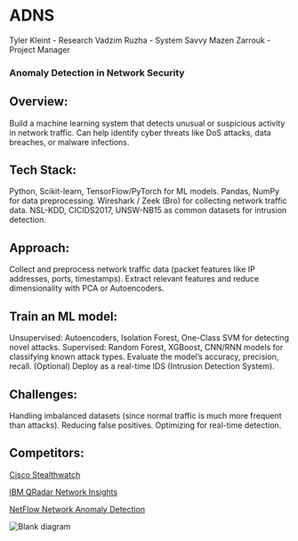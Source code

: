 # ADNS
Tyler Kleint - Research 
Vadzim Ruzha - System Savvy
Mazen Zarrouk - Project Manager


### Anomaly Detection in Network Security

## Overview:
Build a machine learning system that detects unusual or suspicious activity in network traffic.
Can help identify cyber threats like DoS attacks, data breaches, or malware infections.

## Tech Stack:
Python, Scikit-learn, TensorFlow/PyTorch for ML models.
Pandas, NumPy for data preprocessing.
Wireshark / Zeek (Bro) for collecting network traffic data.
NSL-KDD, CICIDS2017, UNSW-NB15 as common datasets for intrusion detection.

## Approach:
Collect and preprocess network traffic data (packet features like IP addresses, ports, timestamps).
Extract relevant features and reduce dimensionality with PCA or Autoencoders.

## Train an ML model:
Unsupervised: Autoencoders, Isolation Forest, One-Class SVM for detecting novel attacks.
Supervised: Random Forest, XGBoost, CNN/RNN models for classifying known attack types.
Evaluate the model’s accuracy, precision, recall.
(Optional) Deploy as a real-time IDS (Intrusion Detection System).

## Challenges:
Handling imbalanced datasets (since normal traffic is much more frequent than attacks).
Reducing false positives.
Optimizing for real-time detection.

## Competitors:
[Cisco Stealthwatch](https://www.cisco.com/c/en/us/products/collateral/security/stealthwatch/secure-network-analytics-aag.html)

[IBM QRadar Network Insights](https://www.ibm.com/docs/en/qsip/7.4?topic=insights-qradar-network-overview)

[NetFlow Network Anomaly Detection](https://www.manageengine.com/products/netflow/network-anomaly-detection.html)


![Blank diagram](https://github.com/user-attachments/assets/c2712032-cc1a-4121-ada8-1fbf973dab76)

